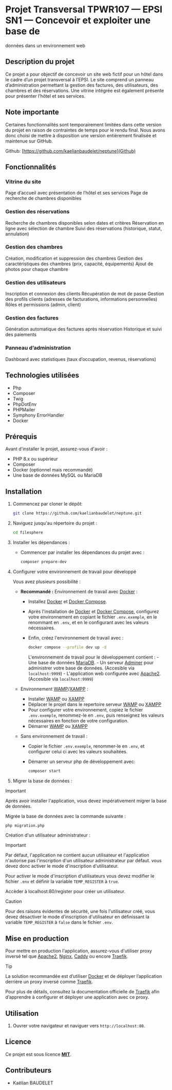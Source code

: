 # Projet Transversal TPWR107 — EPSI SN1 — Concevoir et exploiter une base de
données dans un environnement web

## Description du projet

Ce projet a pour objectif de concevoir un site web fictif pour un hôtel dans le cadre d’un projet transversal à l’EPSI. Le site comprend un panneau d’administration permettant la gestion des factures, des utilisateurs, des chambres et des réservations. Une vitrine intégrée est également présente pour présenter l’hôtel et ses services.

## Note importante

Certaines fonctionnalités sont temporairement limitées dans cette version du projet en raison de contraintes de temps pour le rendu final. Nous avons donc choisi de mettre à disposition une version entièrement finalisée et maintenue sur GitHub.

Github: [https://github.com/kaelianbaudelet/neptune](Github)

## Fonctionnalités

### Vitrine du site

Page d’accueil avec présentation de l’hôtel et ses services
Page de recherche de chambres disponibles

### Gestion des réservations

Recherche de chambres disponibles selon dates et critères
Réservation en ligne avec sélection de chambre
Suivi des réservations (historique, statut, annulation)

### Gestion des chambres

Création, modification et suppression des chambres
Gestion des caractéristiques des chambres (prix, capacité, équipements)
Ajout de photos pour chaque chambre

### Gestion des utilisateurs

Inscription et connexion des clients
Récupération de mot de passe
Gestion des profils clients (adresses de facturations, informations personnelles)
Rôles et permissions (admin, client)

### Gestion des factures

Génération automatique des factures après réservation
Historique et suivi des paiements

### Panneau d’administration

Dashboard avec statistiques (taux d’occupation, revenus, réservations)

## Technologies utilisées

- Php
- Composer
- Twig
- PhpDotEnv
- PHPMailer
- Symphony ErrorHandler
- Docker

## Prérequis

Avant d'installer le projet, assurez-vous d'avoir :

- PHP 8.x ou supérieur
- Composer
- Docker (optionnel mais recommandé)
- Une base de données MySQL ou MariaDB

## Installation

1. Commencez par cloner le dépôt:

    ```bash
    git clone https://github.com/kaelianbaudelet/neptune.git
    ```

2. Naviguez jusqu'au répertoire du projet :

    ```bash
    cd filesphere
    ```

3. Installer les dépendances :

    - Commencer par installer les dépendances du projet avec :

        ```bash
        composer prepare-dev
        ```

4. Configurer votre environnement de travail pour développé

    Vous avez plusieurs possibilité :

    - **Recommandé :** Environnement de travail avec [Docker](https://docs.docker.com/engine/install/) :

        - Installez [Docker](https://docs.docker.com/engine/install/) et [Docker Compose](https://docs.docker.com/compose/install/).
        - Après l'installation de [Docker](https://docs.docker.com/engine/install/) et [Docker Compose](https://docs.docker.com/compose/install/), configurez votre environnement en copiant le fichier `.env.exemple`, en le renommant en `.env`, et en le configurant avec les valeurs nécessaires.
        - Enfin, créez l'environnement de travail avec :

            ```bash
            docker compose --profile dev up -d
            ```

            L'environnement de travail pour le développement contient :
                - Une base de données [MariaDB](https://mariadb.org/).
                - Un serveur [Adminer](https://www.adminer.org/) pour administrer votre base de données. (Accesible via `localhost:9999`)
                - L'application web configurée avec [Apache2](https://httpd.apache.org/). (Accesible via `localhost:9999`)

    - Environnement [WAMP](https://www.wampserver.com)/[XAMPP](https://www.apachefriends.org/fr/index.html) :

        - Installer [WAMP](https://www.wampserver.com) ou [XAMPP](https://www.apachefriends.org/fr/index.html)
        - Déplacer le projet dans le repertoire serveur [WAMP](https://www.wampserver.com) ou [XAMPP](https://www.apachefriends.org/fr/index.html)
        - Pour configurer votre environnement, copiez le fichier `.env.exemple`, renommez-le en `.env`, puis renseignez les valeurs nécessaires en fonction de votre configuration.
        - Démarrer [WAMP](https://www.wampserver.com) ou [XAMPP](https://www.apachefriends.org/fr/index.html)

    - Sans environnement de travail :

        - Copier le fichier `.env.exemple`, renommer-le en `.env`, et configurer celui ci avec les valeurs souhaitées.
        - Démarrer un serveur php de développement avec:

            ```bash
            composer start
            ```

5. Migrer la base de données :

> [!IMPORTANT]  
> Après avoir installer l'application, vous devez impérativement migrer la base de données.

Migrée la base de données avec la commande suivante :

```bash
php migration.php
```

Création d'un utilisateur administrateur :

> [!IMPORTANT]
> Par défaut, l'application ne contient aucun utilisateur et l'application n'autorise pas l'inscription d'un utilisateur administrateur par défaut. vous devez donc activer le mode d'inscription d'utilisateur.

Pour activer le mode d'inscription d'utilisateurs vous devez modifier le fichier `.env` et définir la variable `TEMP_REGISTER` à `true`.

Accèder à localhost:80/register pour créer un utilisateur.

> [!CAUTION]
> Pour des raisons évidentes de sécurité, une fois l'utilisateur créé, vous devez désactiver le mode d'inscription d'utilisateur en définissant la variable `TEMP_REGISTER` à `false` dans le fichier `.env`.

## Mise en production

Pour mettre en production l'application, assurez-vous d'utiliser proxy inversé tel que [Apache2](https://httpd.apache.org/), [Nginx](https://www.nginx.com/), [Caddy](https://caddyserver.com/) ou encore [Traefik](https://traefik.io/).

> [!TIP]
> La solution recommandée est d’utiliser [Docker](https://docs.docker.com/engine/install/) et de déployer l’application derrière un proxy inversé comme [Traefik](https://traefik.io/).
>
> Pour plus de détails, consultez la documentation officielle de [Traefik](https://traefik.io/) afin d’apprendre à configurer et déployer une application avec ce proxy.

## Utilisation

1. Ouvrer votre navigateur et naviguer vers `http://localhost:80`.

## Licence

Ce projet est sous licence **[MIT](LICENSE)**.

## Contributeurs

- Kaëlian BAUDELET
